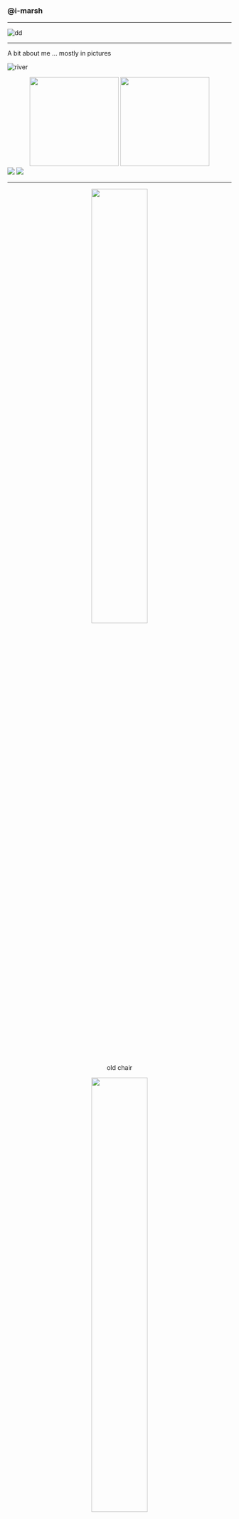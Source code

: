 ### @i-marsh

--- 

![dd](https://github.com/i-marsh/i-marsh/blob/master/images/demodays.png)

---

A bit about me ... mostly in pictures

![river](https://github.com/i-marsh/i-marsh/blob/master/images/landscape-river-1.jpeg)

<div align="center">
<img src="https://github.com/i-marsh/i-marsh/blob/master/kayak1.JPG"  height="200px" />
<img src="https://github.com/i-marsh/i-marsh/blob/master/images/kayak2.jpeg" height="200px"/>
</div>
<img src="https://github.com/i-marsh/i-marsh/blob/master/images/portrait-river-1.JPG" />
<img src="https://github.com/i-marsh/i-marsh/blob/master/images/portrait-bridge-1.jpeg" />

---
<div align="center" width="100%">
<img src="https://github.com/i-marsh/i-marsh/blob/master/images/oldchair.jpeg" width="50%">
</div>

<div align="center">
  <p>old chair</p>
  <img src="https://github.com/i-marsh/i-marsh/blob/master/images/newchair.jpeg" width="50%">
  <p>new chair</p>
</div>

---

<img src="https://github.com/i-marsh/i-marsh/blob/master/images/grad.jpeg" width="auto"/>

<div align="center">
<img src="https://github.com/i-marsh/i-marsh/blob/master/images/brothers.jpeg" width="auto" align="left"/>
<img src="https://github.com/i-marsh/i-marsh/blob/master/images/oscar.jpg" width="auto"/>
</div>
<center>
<img src="https://github.com/i-marsh/i-marsh/blob/master/images/dog.jpeg" width="300" />
<br>

---
I also like to play the markets :)

---
<img src="https://github.com/i-marsh/i-marsh/blob/master/images/elite.jpeg">
<img src="https://github.com/i-marsh/i-marsh/blob/master/images/elite-dangerous.jpeg">
<img src="https://github.com/i-marsh/i-marsh/blob/master/images/then-now.png">
</center>
